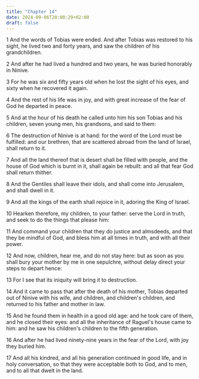 ```yaml
---
title: "Chapter 14"
date: 2024-09-06T20:00:29+02:00
draft: false
---
```



1 And the words of Tobias were ended. And after Tobias was restored to his sight, he lived two and forty years, and saw the children of his grandchildren.

2 And after he had lived a hundred and two years, he was buried honorably in Ninive.

3 For he was six and fifty years old when he lost the sight of his eyes, and sixty when he recovered it again.

4 And the rest of his life was in joy, and with great increase of the fear of God he departed in peace.

5 And at the hour of his death he called unto him his son Tobias and his children, seven young men, his grandsons, and said to them:

6 The destruction of Ninive is at hand: for the word of the Lord must be fulfilled: and our brethren, that are scattered abroad from the land of Israel, shall return to it.

7 And all the land thereof that is desert shall be filled with people, and the house of God which is burnt in it, shall again be rebuilt: and all that fear God shall return thither.

8 And the Gentiles shall leave their idols, and shall come into Jerusalem, and shall dwell in it.

9 And all the kings of the earth shall rejoice in it, adoring the King of Israel.

10 Hearken therefore, my children, to your father: serve the Lord in truth, and seek to do the things that please him:

11 And command your children that they do justice and almsdeeds, and that they be mindful of God, and bless him at all times in truth, and with all their power.

12 And now, children, hear me, and do not stay here: but as soon as you shall bury your mother by me in one sepulchre, without delay direct your steps to depart hence:

13 For I see that its iniquity will bring it to destruction.

14 And it came to pass that after the death of his mother, Tobias departed out of Ninive with his wife, and children, and children's children, and returned to his father and mother in law.

15 And he found them in health in a good old age: and he took care of them, and he closed their eyes: and all the inheritance of Raguel's house came to him: and he saw his children's children to the fifth generation.

16 And after he had lived ninety-nine years in the fear of the Lord, with joy they buried him.

17 And all his kindred, and all his generation continued in good life, and in holy conversation, so that they were acceptable both to God, and to men, and to all that dwelt in the land.

